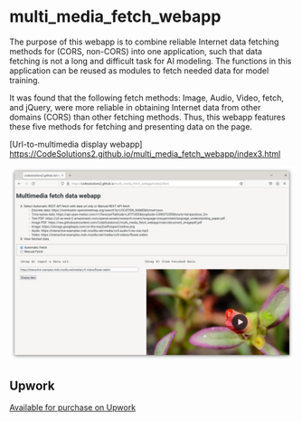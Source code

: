 # multi_media_fetch_webapp

The purpose of this webapp is to combine reliable Internet data fetching methods for (CORS, non-CORS) into one application, such that data fetching is not a long and difficult task for AI modeling. The functions in this application can be reused as modules to fetch needed data for model training.

It was found that the following fetch methods: Image, Audio, Video, fetch, and jQuery, were more reliable in obtaining Internet data from other domains (CORS) than other fetching methods. Thus, this webapp features these five methods for fetching and presenting data on the page.

[Url-to-multimedia display webapp] https://CodeSolutions2.github.io/multi_media_fetch_webapp/index3.html

![alt_text](multi_media_webapp.png)


## Upwork
[Available for purchase on Upwork](https://www.upwork.com/services/product/development-it-cors-url-to-multimedia-javascript-custom-webapp-1815412620907616175)
